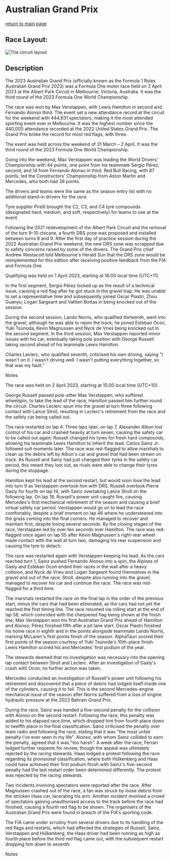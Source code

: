 # Australian Grand Prix

[return to main page](./index.md)

## Race Layout: 

 ![The circuit layout](https://upload.wikimedia.org/wikipedia/commons/thumb/0/0a/Albert_Park_Circuit_2021.svg/220px-Albert_Park_Circuit_2021.svg.png)

## Description

 

The 2023 Australian Grand Prix (officially known as the Formula 1 Rolex Australian Grand Prix 2023) was a Formula One motor race held on 2 April 2023 at the Albert Park Circuit in Melbourne, Victoria, Australia. It was the third round of the 2023 Formula One World Championship. 

The race was won by Max Verstappen, with Lewis Hamilton in second and Fernando Alonso third. The event set a new attendance record at the circuit for the weekend with 444,631 spectators, making it the most attended sporting event ever in Melbourne. It was the highest number since the 440,000 attendance recorded at the 2022 United States Grand Prix. The Grand Prix broke the record for most red flags, with three. 

The event was held across the weekend of 31 March – 2 April. It was the third round of the 2023 Formula One World Championship. 

Going into the weekend, Max Verstappen was leading the World Drivers' Championship with 44 points, one point from his teammate Sergio Pérez, second, and 14 from Fernando Alonso in third. Red Bull Racing, with 87 points, led the Constructors' Championship from Aston Martin and Mercedes, who both had 38 points. 

The drivers and teams were the same as the season entry list with no additional stand-in drivers for the race. 

Tyre supplier Pirelli brought the C2, C3, and C4 tyre compounds (designated hard, medium, and soft, respectively) for teams to use at the event. 

Following the 2021 redevelopment of the Albert Park Circuit and the removal of the turn 9–10 chicane, a fourth DRS zone was proposed and installed between turns 8 and 9. After the first day of practice session during the 2022 Australian Grand Prix weekend, the new DRS zone was scrapped due to safety concerns raised by some of the drivers. The Grand Prix chief Andrew Westacott told Melbourne's Herald Sun that the DRS zone would be reimplemented for this edition after receiving positive feedback from the FIA and Formula One. 

Qualifying was held on 1 April 2023, starting at 16:00 local time (UTC+11). 

In the first segment, Sergio Pérez locked up as the result of a technical issue, causing a red flag after he got stuck in the gravel trap. He was unable to set a representative time and subsequently joined Oscar Piastri, Zhou Guanyu, Logan Sargeant and Valtteri Bottas in being knocked out of the session. 

During the second session, Lando Norris, who qualified thirteenth, went into the gravel, although he was able to rejoin the track; he joined Esteban Ocon, Yuki Tsunoda, Kevin Magnussen and Nyck de Vries being knocked out in the second segment. In the third session, Max Verstappen reported minor issues with his car, eventually taking pole position with George Russell taking second ahead of his teammate Lewis Hamilton. 

Charles Leclerc, who qualified seventh, criticised his own driving, saying "I wasn't on it. I wasn't driving well. I wasn't putting everything together, so that was my fault." 

Notes 

The race was held on 2 April 2023, starting at 15:00 local time (UTC+10). 

George Russell passed pole-sitter Max Verstappen, who suffered wheelspin, to take the lead of the race, Hamilton passed him further round the circuit. Charles Leclerc spun into the gravel at turn three following contact with Lance Stroll, resulting in Leclerc's retirement from the race and the safety car being called out. 

The race restarted on lap 4. Three laps later, on lap 7, Alexander Albon lost control of his car and crashed heavily at turn seven, causing the safety car to be called out again; Russell changed his tyres for fresh hard compounds, allowing his teammate Lewis Hamilton to inherit the lead. Carlos Sainz Jr. followed suit moments later. The race was red-flagged to allow marshals to clean up the debris left by Albon's car and gravel that had been strewn on track. As Russell and Sainz had just changed their tyres in the safety car period, this meant they lost out, as rivals were able to change their tyres during the stoppage. 

Hamilton kept his lead at the second restart, but would soon lose the lead into turn 9 as Verstappen overtook him with DRS. Russell overtook Pierre Gasly for fourth on lap 14, with Sainz overtaking Lance Stroll on the following lap. On lap 18, Russell's power unit caught fire, causing Mercedes's first mechanical retirement of the season and causing a brief virtual safety car period. Verstappen would go on to lead the race comfortably, despite a brief moment on lap 46 where he understeered into the grass coming into the final corners. He managed to recover and maintain first, despite losing several seconds. By the closing stages of the race, Verstappen led by over ten seconds over Hamilton. The race was red-flagged once again on lap 55 after Kevin Magnussen's right-rear wheel made contact with the wall at turn two, damaging his rear suspension and causing the tyre to detach. 

The race was restarted again with Verstappen keeping his lead. As the cars reached turn 1, Sainz pushed Fernando Alonso into a spin, the Alpines of Gasly and Esteban Ocon ended their races in the wall after a heavy collision, and Nyck de Vries and Logan Sargeant found themselves in the gravel and out of the race; Stroll, despite also running into the gravel, managed to recover his car and continue the race. The race was red-flagged for a third time. 

The marshals restarted the race on the final lap in the order of the previous start, minus the cars that had been eliminated, as the cars had not yet the reached the first timing line. The race resumed via rolling start at the end of lap 58, which coincided with the chequered flag being shown at the finish line; Max Verstappen won his first Australian Grand Prix ahead of Hamilton and Alonso; Pérez finished fifth after a pit lane start. Oscar Piastri finished his home race in eighth and in the points alongside teammate Lando Norris, marking McLaren's first points finish of the season. AlphaTauri scored their first points of the season courtesy of Yuki Tsunoda's 10th-place finish. Lewis Hamilton scored his and Mercedes' first podium of the year. 

The stewards deemed that no investigation was necessary into the opening lap contact between Stroll and Leclerc. After an investigation of Gasly's crash with Ocon, no further action was taken. 

Mercedes conducted an investigation of Russell's power unit following his retirement and discovered that a piece of debris had lodged itself inside one of the cylinders, causing it to fail. This is the second Mercedes-engine mechanical issue of the season after Norris suffered from a loss of engine hydraulic pressure at the 2023 Bahrain Grand Prix. 

During the race, Sainz was handed a five-second penalty for the collision with Alonso on the second restart. Following the race, this penalty was added to his elapsed race time, which dropped him from fourth place down to twelfth place in the final classification. Sainz criticised the penalty over team radio and following the race, stating that it was "the most unfair penalty I've ever seen in my life". Alonso, with whom Sainz collided to earn the penalty, agreed that it was "too harsh". A week after the race, Ferrari lodged further requests for review, though the appeal was ultimately rejected by the racing stewards. Haas lodged a protest following the race regarding its provisional classification, where both Hülkenberg and Haas could have achieved their first podium finish with Sainz's five-second penalty had the last restart order been determined differently. The protest was rejected by the racing stewards. 

Two incidents involving spectators were reported after the race. After Magnussen crashed out of the race, a fan was struck by loose debris from the stricken Haas car, lacerating his arm. Another incident involved a crowd of spectators gaining unauthorised access to the track before the race had finished, causing a fourth red flag to be shown. The organisers of the Australian Grand Prix were found in breach of the FIA's sporting code. 

The FIA came under scrutiny from several drivers due to its handling of the red flags and restarts, which had affected the strategies of Russell, Sainz, Verstappen and Hülkenberg; the Haas driver had been running as high as fourth place before the third red flag came out, with the subsequent restart dropping him down to seventh. 

Notes 

 


